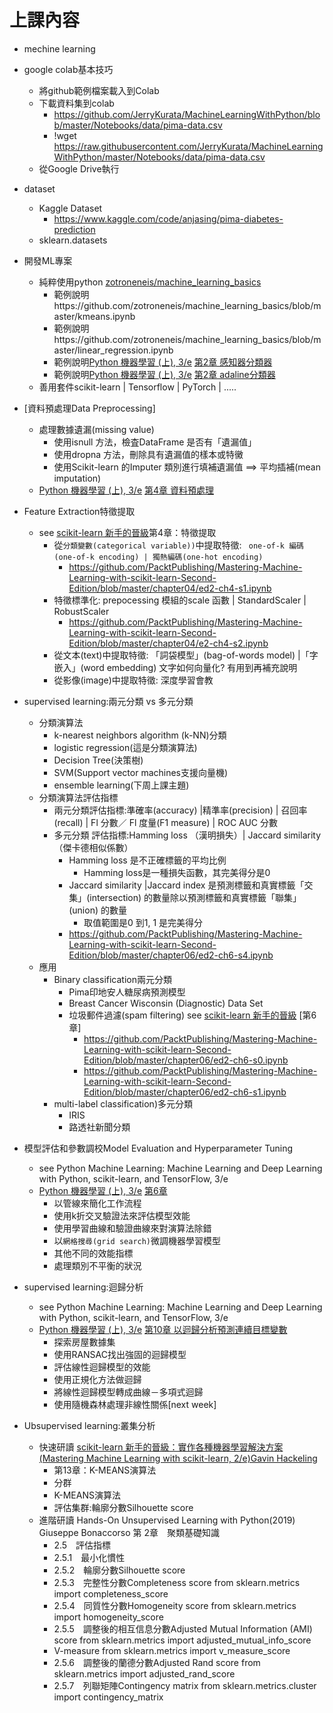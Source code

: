# 上課內容

- mechine learning
- google colab基本技巧
  - 將github範例檔案載入到Colab 
  - 下載資料集到colab
    - https://github.com/JerryKurata/MachineLearningWithPython/blob/master/Notebooks/data/pima-data.csv
    - !wget https://raw.githubusercontent.com/JerryKurata/MachineLearningWithPython/master/Notebooks/data/pima-data.csv
  - 從Google Drive執行 
- dataset
  - Kaggle Dataset
    - https://www.kaggle.com/code/anjasing/pima-diabetes-prediction 
  - sklearn.datasets
- 開發ML專案 
  - 純粹使用python [zotroneneis/machine_learning_basics](https://github.com/zotroneneis/machine_learning_basics) 
    - 範例說明https://github.com/zotroneneis/machine_learning_basics/blob/master/kmeans.ipynb
    - 範例說明https://github.com/zotroneneis/machine_learning_basics/blob/master/linear_regression.ipynb
    - 範例說明[Python 機器學習 (上), 3/e](https://www.tenlong.com.tw/products/9789864345182) [第2章 感知器分類器](https://github.com/rasbt/python-machine-learning-book-3rd-edition/blob/master/ch02/ch02.py)
    - 範例說明[Python 機器學習 (上), 3/e](https://www.tenlong.com.tw/products/9789864345182) [第2章 adaline分類器](https://github.com/rasbt/python-machine-learning-book-3rd-edition/blob/master/ch02/ch02.py)
  - 善用套件scikit-learn | Tensorflow | PyTorch | .....
- [資料預處理Data Preprocessing]
  - 處理數據遺漏(missing value)
    -  使用isnull 方法，檢査DataFrame 是否有「遺漏值」
    -  使用dropna 方法，刪除具有遺漏值的樣本或特黴
    -  使用Scikit-learn 的Imputer 類別進行填補遺漏值 ==> 平均插補(mean imputation)
  - [Python 機器學習 (上), 3/e](https://www.tenlong.com.tw/products/9789864345182) [第4章 資料預處理](https://github.com/rasbt/python-machine-learning-book-3rd-edition/blob/master/ch04/ch04.ipynb)
- Feature Extraction特徵提取
  - see [scikit-learn 新手的晉級](https://www.tenlong.com.tw/products/9789864344840)第4章：特徵提取
    - 從`分類變數(categorical variable))`中提取特徵: ` one-of-k 編碼(one-of-k encoding) | 獨熱編碼(one-hot encoding)`
      -  https://github.com/PacktPublishing/Mastering-Machine-Learning-with-scikit-learn-Second-Edition/blob/master/chapter04/ed2-ch4-s1.ipynb
    - 特徵標準化: prepocessing 模組的scale 函數 | StandardScaler | RobustScaler 
      - https://github.com/PacktPublishing/Mastering-Machine-Learning-with-scikit-learn-Second-Edition/blob/master/chapter04/e2-ch4-s2.ipynb
    - 從文本(text)中提取特徵: 「詞袋模型」(bag-of-words model) |「字嵌入」(word embedding) 文字如何向量化?  有用到再補充說明  
    - 從影像(image)中提取特徵: 深度學習會教
- supervised learning:兩元分類 vs 多元分類
  - 分類演算法
    - k-nearest neighbors algorithm (k-NN)分類
    - logistic regression(這是分類演算法)
    - Decision Tree(決策樹)
    - SVM(Support vector machines支援向量機)
    - ensemble learning(下周上課主題)
  - 分類演算法評估指標
    - 兩元分類評估指標:準確率(accuracy) |精準率(precision) | 召回率(recall) | Fl 分數／ Fl 度量(F1 measure) | ROC AUC 分數
    - 多元分類 評估指標:Hamming loss （漢明損失）| Jaccard similarity（傑卡德相似係數）
      - Hamming loss 是不正確標籤的平均比例
        - Hamming loss是一種損失函數，其完美得分是0 
      - Jaccard similarity |Jaccard index 是預測標籤和真實標籤「交集」(intersection) 的數量除以預測標籤和真實標籤「聯集」(union) 的數量
        - 取值範圍是0 到1, 1 是完美得分 
      - https://github.com/PacktPublishing/Mastering-Machine-Learning-with-scikit-learn-Second-Edition/blob/master/chapter06/ed2-ch6-s4.ipynb
  - 應用
    - Binary classification兩元分類
      - Pima印地安人糖尿病預測模型
      - Breast Cancer Wisconsin (Diagnostic) Data Set
      - 垃圾郵件過濾(spam filtering) see [scikit-learn 新手的晉級](https://www.tenlong.com.tw/products/9789864344840) [第6章]
        - https://github.com/PacktPublishing/Mastering-Machine-Learning-with-scikit-learn-Second-Edition/blob/master/chapter06/ed2-ch6-s0.ipynb
        - https://github.com/PacktPublishing/Mastering-Machine-Learning-with-scikit-learn-Second-Edition/blob/master/chapter06/ed2-ch6-s1.ipynb 
    - multi-label classification)多元分類
      - IRIS
      - 路透社新聞分類

- 模型評估和參數調校Model Evaluation and Hyperparameter Tuning
  - see Python Machine Learning: Machine Learning and Deep Learning with Python, scikit-learn, and TensorFlow, 3/e
  - [Python 機器學習 (上), 3/e](https://www.tenlong.com.tw/products/9789864345182) [第6章](https://github.com/rasbt/python-machine-learning-book-3rd-edition/tree/master/ch06)
    - 以管線來簡化工作流程
    - 使用k折交叉驗證法來評估模型效能
    - 使用學習曲線和驗證曲線來對演算法除錯
    - 以`網格搜尋(grid search)`微調機器學習模型
    - 其他不同的效能指標
    - 處理類別不平衡的狀況
- supervised learning:迴歸分析
  - see Python Machine Learning: Machine Learning and Deep Learning with Python, scikit-learn, and TensorFlow, 3/e
  - [Python 機器學習 (上), 3/e](https://www.tenlong.com.tw/products/9789864345182) [第10章 以迴歸分析預測連續目標變數](https://github.com/rasbt/python-machine-learning-book-3rd-edition/tree/master/ch10)
    - 探索房屋數據集
    - 使用RANSAC找出強固的迴歸模型
    - 評估線性迴歸模型的效能
    - 使用正規化方法做迴歸
    - 將線性迴歸模型轉成曲線－多項式迴歸
    - 使用隨機森林處理非線性關係[next week]
 - Ubsupervised learning:叢集分析
   - 快速研讀 [scikit-learn 新手的晉級：實作各種機器學習解決方案 (Mastering Machine Learning with scikit-learn, 2/e)Gavin Hackeling](https://www.tenlong.com.tw/products/9789864344840)
     - 第13章：K-MEANS演算法
     - 分群
     - K-MEANS演算法
     - 評估集群:輪廓分數Silhouette score
   - 進階研讀 Hands-On Unsupervised Learning with Python(2019) Giuseppe Bonaccorso 第 2章　聚類基礎知識
     - 2.5　評估指標
     - 2.5.1　最小化慣性
     - 2.5.2　輪廓分數Silhouette score
     - 2.5.3　完整性分數Completeness score    from sklearn.metrics import completeness_score
     - 2.5.4　同質性分數Homogeneity score    from sklearn.metrics import homogeneity_score
     - 2.5.5　調整後的相互信息分數Adjusted Mutual Information (AMI) score from sklearn.metrics import adjusted_mutual_info_score
     - V-measure  from sklearn.metrics import v_measure_score
     - 2.5.6　調整後的蘭德分數Adjusted Rand score from sklearn.metrics import adjusted_rand_score
     - 2.5.7　列聯矩陣Contingency matrix   from sklearn.metrics.cluster import contingency_matrix
